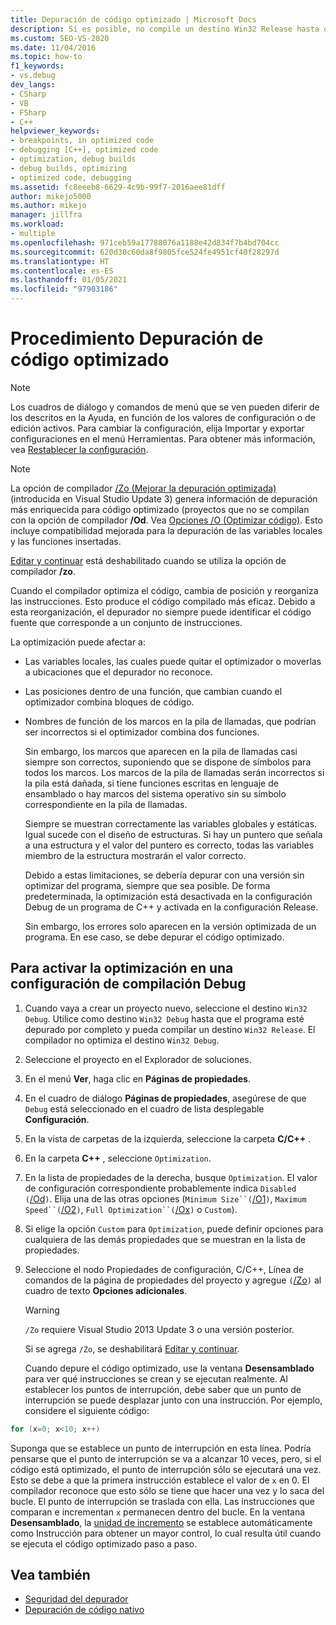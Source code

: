 ```yaml
---
title: Depuración de código optimizado | Microsoft Docs
description: Si es posible, no compile un destino Win32 Release hasta que se depure el programa, ya que la optimización puede complicar la depuración. Consulte los detalles en este artículo.
ms.custom: SEO-VS-2020
ms.date: 11/04/2016
ms.topic: how-to
f1_keywords:
- vs.debug
dev_langs:
- CSharp
- VB
- FSharp
- C++
helpviewer_keywords:
- breakpoints, in optimized code
- debugging [C++], optimized code
- optimization, debug builds
- debug builds, optimizing
- optimized code, debugging
ms.assetid: fc8eeeb8-6629-4c9b-99f7-2016aee81dff
author: mikejo5000
ms.author: mikejo
manager: jillfra
ms.workload:
- multiple
ms.openlocfilehash: 971ceb59a17788076a1188e42d834f7b4bd704cc
ms.sourcegitcommit: 620d30c60da8f9805fce524fe4951cf40f28297d
ms.translationtype: HT
ms.contentlocale: es-ES
ms.lasthandoff: 01/05/2021
ms.locfileid: "97903186"
---
```

# <a name="how-to-debug-optimized-code"></a>Procedimiento Depuración de código optimizado

> [!NOTE]
> Los cuadros de diálogo y comandos de menú que se ven pueden diferir de los descritos en la Ayuda, en función de los valores de configuración o de edición activos. Para cambiar la configuración, elija Importar y exportar configuraciones en el menú Herramientas. Para obtener más información, vea [Restablecer la configuración](../ide/environment-settings.md#reset-settings).

> [!NOTE]
> La opción de compilador [/Zo (Mejorar la depuración optimizada)](/cpp/build/reference/zo-enhance-optimized-debugging) (introducida en Visual Studio Update 3) genera información de depuración más enriquecida para código optimizado (proyectos que no se compilan con la opción de compilador **/Od**. Vea [Opciones /O (Optimizar código)](/cpp/build/reference/o-options-optimize-code). Esto incluye compatibilidad mejorada para la depuración de las variables locales y las funciones insertadas.
>
> [Editar y continuar](../debugger/edit-and-continue-visual-csharp.md) está deshabilitado cuando se utiliza la opción de compilador **/zo**.

 Cuando el compilador optimiza el código, cambia de posición y reorganiza las instrucciones. Esto produce el código compilado más eficaz. Debido a esta reorganización, el depurador no siempre puede identificar el código fuente que corresponde a un conjunto de instrucciones.

 La optimización puede afectar a:

- Las variables locales, las cuales puede quitar el optimizador o moverlas a ubicaciones que el depurador no reconoce.

- Las posiciones dentro de una función, que cambian cuando el optimizador combina bloques de código.

- Nombres de función de los marcos en la pila de llamadas, que podrían ser incorrectos si el optimizador combina dos funciones.

  Sin embargo, los marcos que aparecen en la pila de llamadas casi siempre son correctos, suponiendo que se dispone de símbolos para todos los marcos. Los marcos de la pila de llamadas serán incorrectos si la pila está dañada, si tiene funciones escritas en lenguaje de ensamblado o hay marcos del sistema operativo sin su símbolo correspondiente en la pila de llamadas.

  Siempre se muestran correctamente las variables globales y estáticas. Igual sucede con el diseño de estructuras. Si hay un puntero que señala a una estructura y el valor del puntero es correcto, todas las variables miembro de la estructura mostrarán el valor correcto.

  Debido a estas limitaciones, se debería depurar con una versión sin optimizar del programa, siempre que sea posible. De forma predeterminada, la optimización está desactivada en la configuración Debug de un programa de C++ y activada en la configuración Release.

  Sin embargo, los errores solo aparecen en la versión optimizada de un programa. En ese caso, se debe depurar el código optimizado.

## <a name="to-turn-on-optimization-in-a-debug-build-configuration"></a>Para activar la optimización en una configuración de compilación Debug

1. Cuando vaya a crear un proyecto nuevo, seleccione el destino `Win32 Debug`. Utilice como destino `Win32 Debug` hasta que el programa esté depurado por completo y pueda compilar un destino `Win32 Release`. El compilador no optimiza el destino `Win32 Debug`.

2. Seleccione el proyecto en el Explorador de soluciones.

3. En el menú **Ver**, haga clic en **Páginas de propiedades**.

4. En el cuadro de diálogo **Páginas de propiedades**, asegúrese de que `Debug` está seleccionado en el cuadro de lista desplegable **Configuración**.

5. En la vista de carpetas de la izquierda, seleccione la carpeta **C/C++** .

6. En la carpeta **C++** , seleccione `Optimization`.

7. En la lista de propiedades de la derecha, busque `Optimization`. El valor de configuración correspondiente probablemente indica `Disabled (`[/Od](/cpp/build/reference/od-disable-debug)`)`. Elija una de las otras opciones (`Minimum Size``(`[/O1](/cpp/build/reference/o1-o2-minimize-size-maximize-speed)`)`, `Maximum Speed``(`[/O2](/cpp/build/reference/o1-o2-minimize-size-maximize-speed)`)`, `Full Optimization``(`[/Ox](/cpp/build/reference/ox-full-optimization)`)` o `Custom`).

8. Si elige la opción `Custom` para `Optimization`, puede definir opciones para cualquiera de las demás propiedades que se muestran en la lista de propiedades.

9. Seleccione el nodo Propiedades de configuración, C/C++, Línea de comandos de la página de propiedades del proyecto y agregue `(`[/Zo](/cpp/build/reference/zo-enhance-optimized-debugging)`)` al cuadro de texto **Opciones adicionales**.

    > [!WARNING]
    > `/Zo` requiere Visual Studio 2013 Update 3 o una versión posterior.
    >
    >  Si se agrega `/Zo`, se deshabilitará [Editar y continuar](../debugger/edit-and-continue-visual-csharp.md).

   Cuando depure el código optimizado, use la ventana **Desensamblado** para ver qué instrucciones se crean y se ejecutan realmente. Al establecer los puntos de interrupción, debe saber que un punto de interrupción se puede desplazar junto con una instrucción. Por ejemplo, considere el siguiente código:

```cpp
for (x=0; x<10; x++)
```

 Suponga que se establece un punto de interrupción en esta línea. Podría pensarse que el punto de interrupción se va a alcanzar 10 veces, pero, si el código está optimizado, el punto de interrupción sólo se ejecutará una vez. Esto se debe a que la primera instrucción establece el valor de `x` en 0. El compilador reconoce que esto sólo se tiene que hacer una vez y lo saca del bucle. El punto de interrupción se traslada con ella. Las instrucciones que comparan e incrementan `x` permanecen dentro del bucle. En la ventana **Desensamblado**, la [unidad de incremento](/previous-versions/visualstudio/visual-studio-2010/ek13f001(v=vs.100)) se establece automáticamente como Instrucción para obtener un mayor control, lo cual resulta útil cuando se ejecuta el código optimizado paso a paso.

## <a name="see-also"></a>Vea también

- [Seguridad del depurador](../debugger/debugger-security.md)
- [Depuración de código nativo](../debugger/debugging-native-code.md)
